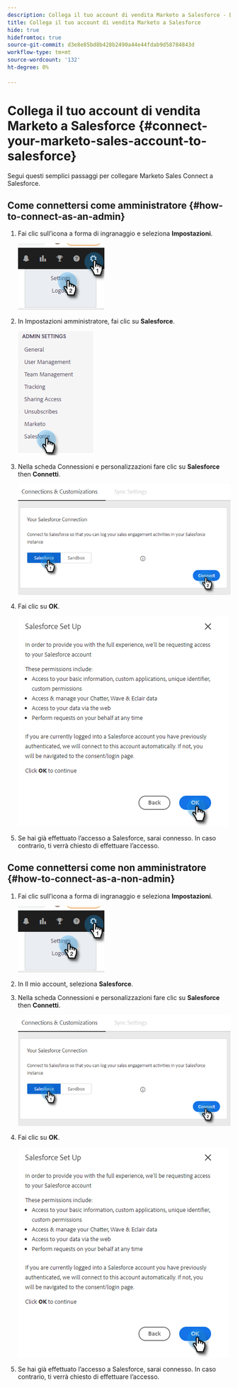 ```yaml
---
description: Collega il tuo account di vendita Marketo a Salesforce - Documentazione Marketo - Documentazione del prodotto
title: Collega il tuo account di vendita Marketo a Salesforce
hide: true
hidefromtoc: true
source-git-commit: d3e8e85bd8b428b2490a44e44fdab9d58784843d
workflow-type: tm+mt
source-wordcount: '132'
ht-degree: 0%

---
```


# Collega il tuo account di vendita Marketo a Salesforce {#connect-your-marketo-sales-account-to-salesforce}

Segui questi semplici passaggi per collegare Marketo Sales Connect a Salesforce.

## Come connettersi come amministratore {#how-to-connect-as-an-admin}

1. Fai clic sull’icona a forma di ingranaggio e seleziona **Impostazioni**.

   ![](assets/connect-your-marketo-sales-account-to-salesforce-1.png)

1. In Impostazioni amministratore, fai clic su **Salesforce**.

   ![](assets/connect-your-marketo-sales-account-to-salesforce-2.png)

1. Nella scheda Connessioni e personalizzazioni fare clic su **Salesforce** then **Connetti**.

   ![](assets/connect-your-marketo-sales-account-to-salesforce-3.png)

1. Fai clic su **OK**.

   ![](assets/connect-your-marketo-sales-account-to-salesforce-4.png)

1. Se hai già effettuato l’accesso a Salesforce, sarai connesso. In caso contrario, ti verrà chiesto di effettuare l’accesso.

## Come connettersi come non amministratore {#how-to-connect-as-a-non-admin}

1. Fai clic sull’icona a forma di ingranaggio e seleziona **Impostazioni**.

   ![](assets/connect-your-marketo-sales-account-to-salesforce-5.png)

1. In Il mio account, seleziona **Salesforce**.

1. Nella scheda Connessioni e personalizzazioni fare clic su **Salesforce** then **Connetti**.

   ![](assets/connect-your-marketo-sales-account-to-salesforce-7.png)

1. Fai clic su **OK**.

   ![](assets/connect-your-marketo-sales-account-to-salesforce-8.png)

1. Se hai già effettuato l’accesso a Salesforce, sarai connesso. In caso contrario, ti verrà chiesto di effettuare l’accesso.
